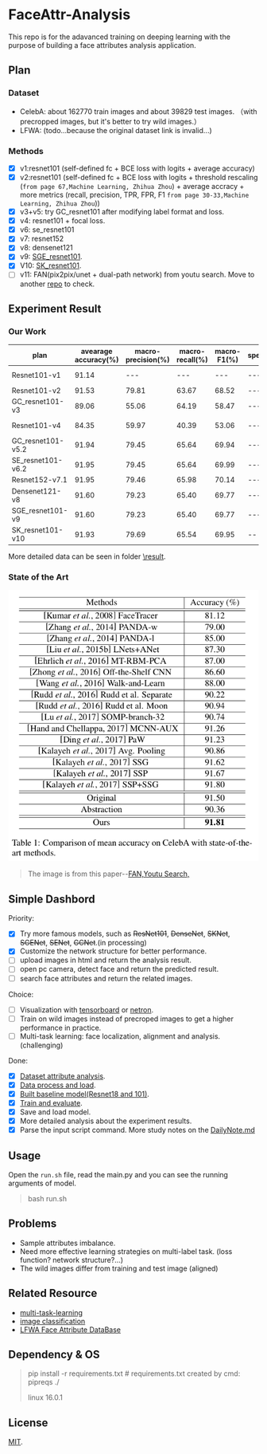 # FaceAttr-Analysis

This repo is for the adavanced training on deeping learning with the purpose of building a face attributes analysis application.

## Plan

### Dataset

- CelebA: about 162770 train images and  about 39829 test images. （with precropped images, but it's better to try wild images.）
- LFWA: (todo...because the original dataset link is invalid...)  

### Methods

- [x] v1:resnet101 (self-defined fc + BCE loss with logits + average accuracy)
- [x] v2:resnet101  (self-defined fc + BCE loss with logits + threshold rescaling (`from page 67,Machine Learning, Zhihua Zhou`) + average accracy + more metrics (recall, precision, TPR, FPR, F1 `from page 30-33,Machine Learning, Zhihua Zhou`))
- [x] v3+v5: try GC_resnet101 after modifying label format and loss. 
- [x] v4: resnet101 + focal loss.
- [x] v6: se_resnet101
- [x] v7: resnet152
- [x] v8: densenet121
- [x] v9: [SGE_resnet101](https://arxiv.org/pdf/1905.09646.pdf).
- [x] V10: [SK_resnet101](https://arxiv.org/pdf/1903.06586.pdf).
- [ ] v11: FAN(pix2pix/unet + dual-path network) from youtu search. Move to another [repo](https://github.com/JoshuaQYH/pytorch.FAN) to check.

## Experiment Result

### Our Work

| plan | avearage accuracy(%)| macro-precision(%) | macro-recall(%) | macro-F1(%) | speed(pictures/s)| comment |
| ---- | -----| ---- | ----- | ----- | --- |  ---- |
| Resnet101-v1  |  91.14 |--- | ---| ---| ---|test on val&test dataset|
| Resnet101-v2 | 91.53 | 79.81 | 63.67 | 68.52 | ---| test dataset|
| GC_resnet101-v3 | 89.06| 55.06| 64.19 | 58.47 |---| test&val dataset |
| Resnet101-v4 | 84.35| 59.97| 40.39| 53.06 |---| test dataset(deprecated)|  
| GC_resnet101-v5.2 | 91.94| 79.45 |65.64 |69.94|---| a finetuned version on test dataset|
| SE_resnet101-v6.2 | 91.95 | 79.45 | 65.64 | 69.99 |---  |test dataset|
| Resnet152-v7.1 | 91.95 | 79.46 | 65.98 | 70.14 | --- | test dataset|
| Densenet121-v8| 91.60 | 79.23 | 65.40 | 69.77 | --- | test dataset |
| SGE_resnet101-v9 | 91.60 | 79.23 | 65.40 | 69.77| ---|test dataset |
| SK_resnet101-v10 | 91.93 | 79.69 | 65.54 | 69.95| -- | test dataset|

More detailed data can be seen in folder [\result](https://github.com/JoshuaQYH/FaceAttr-Analysis/blob/master/result/).

### State of the Art

![State of the art](https://raw.githubusercontent.com/JoshuaQYH/blogImage/master/celeba.png)
> The image is from this paper--[FAN,Youtu Search,](https://www.ijcai.org/proceedings/2018/102)

## Simple Dashbord

Priority:

- [x] Try more famous models, such as ~~ResNet101~~, ~~DenseNet~~, ~~SKNet~~, ~~SGENet~~, ~~SENet~~, ~~GCNet~~.(in processing)
- [x] Customize the network structure for better performance.
- [ ] upload images in html and return the analysis result.
- [ ] open pc camera, detect face and return the predicted result.
- [ ] search face attributes and return the related images.

Choice:

- [ ] Visualization with [tensorboard](https://github.com/lanpa/tensorboardX) or [netron](https://github.com/lutzroeder/netron).
- [ ] Train on wild images instead of precroped images to get a higher performance in practice.
- [ ] Multi-task learning: face localization, alignment and analysis. (challenging)

Done:

- [x] [Dataset attribute analysis](https://github.com/JoshuaQYH/FaceAttr-Analysis/blob/master/analysis_attr.py).
- [x] [Data process and load](https://github.com/JoshuaQYH/FaceAttr-Analysis/blob/master/CelebA.py).
- [x] [Built baseline model(Resnet18 and 101)](https://github.com/JoshuaQYH/FaceAttr-Analysis/blob/master/FaceAttr_baseline_model.py).
- [x] [Train and evaluate](https://github.com/JoshuaQYH/FaceAttr-Analysis/blob/master/solver.py).
- [x] Save and load model.
- [x] More detailed analysis about the experiment results.
- [x] Parse the input script command.
More study notes on the [DailyNote.md](https://github.com/JoshuaQYH/FaceAttr-Analysis/blob/master/DailyNote.md)

## Usage

Open the `run.sh` file, read the main.py and you can see the running arguments of model.
> bash run.sh

## Problems

- Sample attributes imbalance.
- Need more effective learning strategies on multi-label task. (loss function? network structure?...)
- The wild images differ from training and test image (aligned)

## Related Resource

- [multi-task-learning](https://paperswithcode.com/task/multi-task-learning)
- [image classification](https://paperswithcode.com/task/image-classification)
- [LFWA Face Attribute DataBase](http://vis-www.cs.umass.edu/lfw/)

## Dependency & OS

> pip install -r requirements.txt   # requirements.txt created by cmd: pipreqs ./
> 
> linux 16.0.1

## License

[MIT](https://github.com/JoshuaQYH/FaceAttr-Analysis/blob/master/LICENSE).
